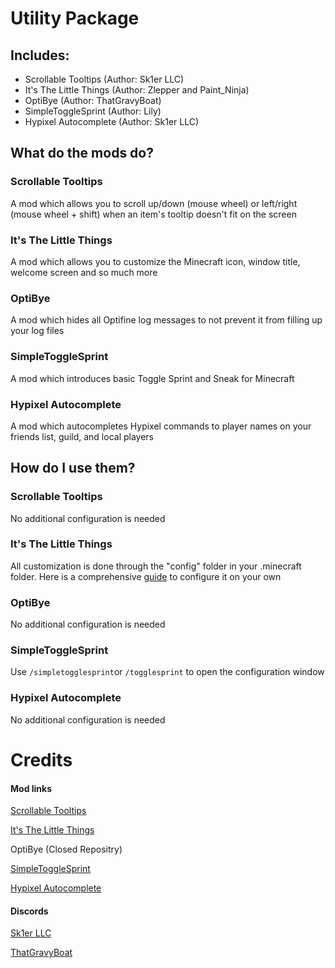 # Utility Package

## Includes:

- Scrollable Tooltips (Author: Sk1er LLC)
- It's The Little Things (Author: Zlepper and Paint_Ninja)
- OptiBye (Author: ThatGravyBoat)
- SimpleToggleSprint (Author: Lily)
- Hypixel Autocomplete (Author: Sk1er LLC)

## What do the mods do?

### Scrollable Tooltips

A mod which allows you to scroll up/down (mouse wheel) or left/right (mouse wheel + shift) when an item's tooltip doesn't fit on the screen

### It's The Little Things

A mod which allows you to customize the Minecraft icon, window title, welcome screen and so much more

### OptiBye

A mod which hides all Optifine log messages to not prevent it from filling up your log files

### SimpleToggleSprint

A mod which introduces basic Toggle Sprint and Sneak for Minecraft

### Hypixel Autocomplete

A mod which autocompletes Hypixel commands to player names on your friends list, guild, and local players


## How do I use them?

### Scrollable Tooltips

No additional configuration is needed

### It's The Little Things

All customization is done through the "config" folder in your .minecraft folder. Here is a comprehensive [guide](https://github.com/zlepper/itlt/wiki) to configure it on your own

### OptiBye

No additional configuration is needed

### SimpleToggleSprint

Use `/simpletogglesprint`or `/togglesprint` to open the configuration window

### Hypixel Autocomplete

No additional configuration is needed


# Credits

#### Mod links

[Scrollable Tooltips](https://sk1er.club/mods/text_overflow_scroll)

[It's The Little Things](https://www.curseforge.com/minecraft/mc-mods/its-the-little-things)

OptiBye (Closed Repositry)

[SimpleToggleSprint](https://github.com/My-Name-Is-Jeff/SimpleToggleSprint)

[Hypixel Autocomplete](https://sk1er.club/mods/hypixel_auto_complete)


#### Discords

[Sk1er LLC](https://discord.gg/sk1er)

[ThatGravyBoat](https:/discord.gg/jRhkYFmpCa)

